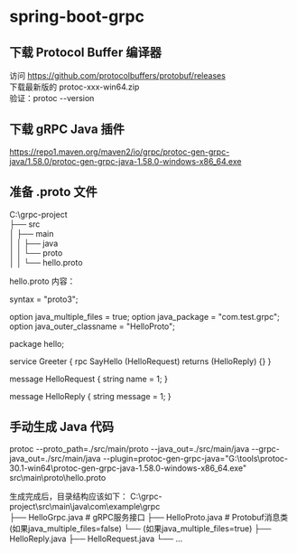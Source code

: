 # spring-boot-grpc

## 下载 Protocol Buffer 编译器

访问 https://github.com/protocolbuffers/protobuf/releases  
下载最新版的 protoc-xxx-win64.zip  
验证：protoc --version

## 下载 gRPC Java 插件

https://repo1.maven.org/maven2/io/grpc/protoc-gen-grpc-java/1.58.0/protoc-gen-grpc-java-1.58.0-windows-x86_64.exe  

## 准备 .proto 文件

C:\grpc-project\
├── src\
│   ├── main\
│   │   ├── java\
│   │   └── proto\
│   │       └── hello.proto

hello.proto 内容：

syntax = "proto3";

option java_multiple_files = true;
option java_package = "com.test.grpc";
option java_outer_classname = "HelloProto";

package hello;

service Greeter {
  rpc SayHello (HelloRequest) returns (HelloReply) {}
}

message HelloRequest {
  string name = 1;
}

message HelloReply {
  string message = 1;
}


## 手动生成 Java 代码

protoc --proto_path=./src/main/proto --java_out=./src/main/java --grpc-java_out=./src/main/java --plugin=protoc-gen-grpc-java="G:\tools\protoc-30.1-win64\protoc-gen-grpc-java-1.58.0-windows-x86_64.exe" src\main\proto\hello.proto

生成完成后，目录结构应该如下：
C:\grpc-project\src\main\java\com\example\grpc\
├── HelloGrpc.java       # gRPC服务接口
├── HelloProto.java      # Protobuf消息类(如果java_multiple_files=false)
└── (如果java_multiple_files=true)
    ├── HelloReply.java
    ├── HelloRequest.java
    └── ...
